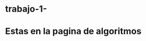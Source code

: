 # trabajo-1-
<!DOCTYPE html>
<html>
  <head>
    <title>Inicio Algoritmos 2B</title>
  </head>
  <body>
    <h1>Estas en la pagina de algoritmos</h1>
  </body>
</html>
